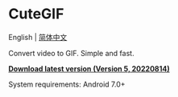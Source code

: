 # **CuteGIF**

English | [简体中文](https://pub.kdocs.cn/r/paGFePg24YDlAB4)

Convert video to GIF. Simple and fast.

[**Download latest version (Version 5, 20220814)**](https://github.com/tasy5kg/CuteGIF/releases/latest)

System requirements: Android 7.0+
